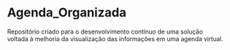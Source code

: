 # Agenda_Organizada
Repositório criado para o desenvolvimento contínuo de uma solução voltada à melhoria da visualização das informações em uma agenda virtual.
